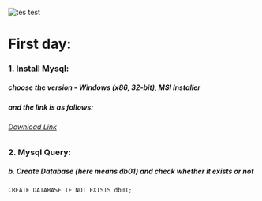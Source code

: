 
![tes test](https://cdn4.iconfinder.com/data/icons/logos-3/181/MySQL-512.png)


# First day:
### 1.  Install Mysql:
##### choose the version - Windows (x86, 32-bit), MSI Installer
##### and the link is as follows:
###### [Download Link](https://dev.mysql.com/downloads/installer/)

### 2.  Mysql Query:
##### b. Create Database (here means db01) and check whether it exists or not 
```mysql
CREATE DATABASE IF NOT EXISTS db01;
```
